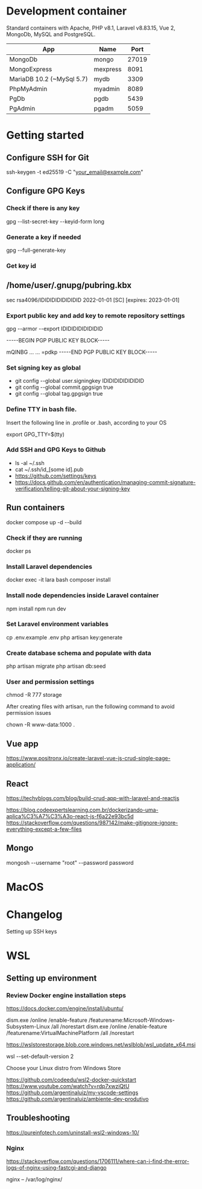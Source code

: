 # Development container

Standard containers with Apache, PHP v8.1, Laravel v8.83.15, Vue 2, MongoDb, MySQL and PostgreSQL.

| App                       | Name     | Port  |
| ------------------------- | -------- | ----- |
| MongoDb                   | mongo    | 27019 |
| MongoExpress              | mexpress | 8091  |
| MariaDB 10.2 (~MySql 5.7) | mydb     | 3309  |
| PhpMyAdmin                | myadmin  | 8089  |
| PgDb                      | pgdb     | 5439  |
| PgAdmin                   | pgadm    | 5059  |

# Getting started

## Configure SSH for Git

ssh-keygen -t ed25519 -C "your_email@example.com"

## Configure GPG Keys

### Check if there is any key

gpg --list-secret-key --keyid-form long

### Generate a key if needed

gpg --full-generate-key

### Get key id

## /home/user/.gnupg/pubring.kbx

sec rsa4096/IDIDIDIDIDIDIDID 2022-01-01 [SC] [expires: 2023-01-01]

### Export public key and add key to remote repository settings

gpg --armor --export IDIDIDIDIDIDIDID

-----BEGIN PGP PUBLIC KEY BLOCK-----

mQINBG ...
...
=pdkp
-----END PGP PUBLIC KEY BLOCK-----

### Set signing key as global

- git config --global user.signingkey IDIDIDIDIDIDIDID
- git config --global commit.gpgsign true
- git config --global tag.gpgsign true

### Define TTY in bash file.

Insert the following line in .profile or .bash, according to your OS

export GPG_TTY=$(tty)

### Add SSH and GPG Keys to Github

- ls -al ~/.ssh
- cat ~/.ssh/id_[some id].pub
- https://github.com/settings/keys
- https://docs.github.com/en/authentication/managing-commit-signature-verification/telling-git-about-your-signing-key

## Run containers

docker compose up -d --build

### Check if they are running

docker ps

### Install Laravel dependencies

docker exec -it lara bash
composer install

### Install node dependencies inside Laravel container

npm install
npm run dev

### Set Laravel environment variables

cp .env.example .env
php artisan key:generate

### Create database schema and populate with data

php artisan migrate
php artisan db:seed

### User and permission settings

chmod -R 777 storage

After creating files with artisan, run the following command to avoid permission issues

chown -R www-data:1000 .

## Vue app

<https://www.positronx.io/create-laravel-vue-js-crud-single-page-application/>

## React

<https://techvblogs.com/blog/build-crud-app-with-laravel-and-reactjs>

https://blog.codeexpertslearning.com.br/dockerizando-uma-aplica%C3%A7%C3%A3o-react-js-f6a22e93bc5d
https://stackoverflow.com/questions/987142/make-gitignore-ignore-everything-except-a-few-files

## Mongo 
mongosh --username "root" --password password

# MacOS

# Changelog

Setting up SSH keys

# WSL

## Setting up environment

### Review Docker engine installation steps

https://docs.docker.com/engine/install/ubuntu/

dism.exe /online /enable-feature /featurename:Microsoft-Windows-Subsystem-Linux /all /norestart
dism.exe /online /enable-feature /featurename:VirtualMachinePlatform /all /norestart

https://wslstorestorage.blob.core.windows.net/wslblob/wsl_update_x64.msi

wsl --set-default-version 2

Choose your Linux distro from Windows Store

https://github.com/codeedu/wsl2-docker-quickstart
https://www.youtube.com/watch?v=rdp7xwziQtU
https://github.com/argentinaluiz/my-vscode-settings
https://github.com/argentinaluiz/ambiente-dev-produtivo

## Troubleshooting

https://pureinfotech.com/uninstall-wsl2-windows-10/

### Nginx

https://stackoverflow.com/questions/1706111/where-can-i-find-the-error-logs-of-nginx-using-fastcgi-and-django


nginx – /var/log/nginx/

